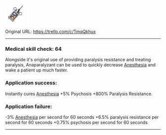 ![tile191.png\|200](./Anaparalyzant%20-%20Attachments/6718845db30472d958dd7d96.png)

Original URL: https://trello.com/c/TmqQkhux

---

### Medical skill check: 64

Alongside it's original use of providing paralysis resistance and treating paralysis, Anaparalyzant can be used to quickly decrease [Anesthesia](../Torso/Anesthesia.md) and wake a patient up much faster.

### Application success:

Instantly cures [Anesthesia](../Torso/Anesthesia.md)
\+5% Psychosis
\+800% Paralysis Resistance.

### Application failure:

\-3% [Anesthesia](../Torso/Anesthesia.md) per second for 60 seconds
\+6.5% paralysis resistance per second for 60 seconds
\+0.75% psychosis per second for 60 seconds

---

